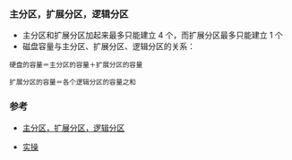 
### 主分区，扩展分区，逻辑分区
- 主分区和扩展分区加起来最多只能建立 4 个，而扩展分区最多只能建立 1 个
- 磁盘容量与主分区、扩展分区、逻辑分区的关系：
```
硬盘的容量＝主分区的容量＋扩展分区的容量

扩展分区的容量＝各个逻辑分区的容量之和
```




### 参考
- [主分区，扩展分区，逻辑分区](https://blog.csdn.net/zccst/article/details/4771902)

- [实操](https://blog.csdn.net/holly_Z_P_F/article/details/93782454?depth_1-utm_source=distribute.pc_relevant.none-task&utm_source=distribute.pc_relevant.none-task)
